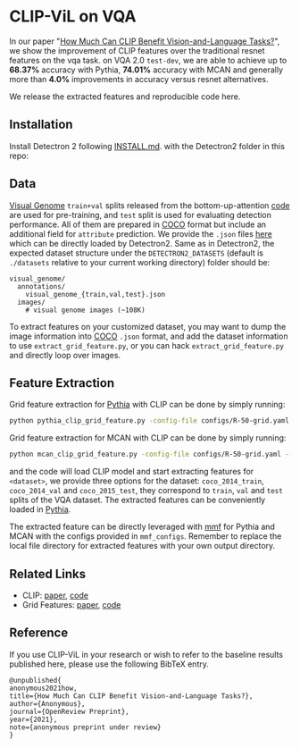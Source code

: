# CLIP-ViL on VQA
In our paper "[How Much Can CLIP Benefit Vision-and-Language Tasks?](https://openreview.net/forum?id=I0tnw1fYFEN)", we show the improvement of CLIP features
over the traditional resnet features on the vqa task. 
on VQA 2.0 `test-dev`, we are able to achieve up to **68.37%** accuracy with Pythia, **74.01%** accuracy with MCAN and generally more than **4.0%** improvements in accuracy versus resnet alternatives. 

We release the extracted features and reproducible code here.

## Installation
Install Detectron 2 following [INSTALL.md](https://github.com/facebookresearch/detectron2/blob/master/INSTALL.md). with the Detectron2 folder in this repo:

## Data
[Visual Genome](http://visualgenome.org/) `train+val` splits released from the bottom-up-attention [code](https://github.com/peteanderson80/bottom-up-attention) are used for pre-training, and `test` split is used for evaluating detection performance. All of them are prepared in [COCO](http://cocodataset.org/) format but include an additional field for `attribute` prediction. We provide the `.json` files [here](https://dl.fbaipublicfiles.com/grid-feats-vqa/json/visual_genome.tgz) which can be directly loaded by Detectron2. Same as in Detectron2, the expected dataset structure under the `DETECTRON2_DATASETS` (default is `./datasets` relative to your current working directory) folder should be:
```
visual_genome/
  annotations/
    visual_genome_{train,val,test}.json
  images/
    # visual genome images (~108K)
```
To extract features on your customized dataset, you may want to dump the image information into [COCO](http://cocodataset.org/) `.json` format, and add the dataset information to use `extract_grid_feature.py`, or you can hack `extract_grid_feature.py` and directly loop over images. 

## Feature Extraction
Grid feature extraction for [Pythia](https://github.com/facebookresearch/pythia)  with CLIP can be done by simply running:
```bash
python pythia_clip_grid_feature.py -config-file configs/R-50-grid.yaml --dataset <dataset> --model_type RN50
```
Grid feature extraction for MCAN  with CLIP can be done by simply running:
```bash
python mcan_clip_grid_feature.py -config-file configs/R-50-grid.yaml --dataset <dataset> --model_type RN50
```

and the code will load CLIP model and start extracting features for `<dataset>`, we provide three options for the dataset: `coco_2014_train`, `coco_2014_val` and `coco_2015_test`, they correspond to `train`, `val` and `test` splits of the VQA dataset. The extracted features can be conveniently loaded in [Pythia](https://github.com/facebookresearch/pythia).

The extracted feature can be directly leveraged with [mmf](https://github.com/facebookresearch/mmf) for Pythia and MCAN with the configs provided in `mmf_configs`. Remember to replace the local file directory for extracted features with your own output directory. 

## Related Links
- CLIP: [paper](https://github.com/openai/CLIP), [code](https://github.com/openai/CLIP)
- Grid Features: [paper](https://arxiv.org/abs/2001.03615), [code](https://github.com/facebookresearch/grid-feats-vqa)

## Reference
If you use CLIP-ViL in your research or wish to refer to the baseline results published here, 
please use the following BibTeX entry. 

```shell
@unpublished{          
anonymous2021how,          
title={How Much Can CLIP Benefit Vision-and-Language Tasks?},          
author={Anonymous},          
journal={OpenReview Preprint},          
year={2021},          
note={anonymous preprint under review}      
}
```
